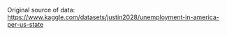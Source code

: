 Original source of data: https://www.kaggle.com/datasets/justin2028/unemployment-in-america-per-us-state
